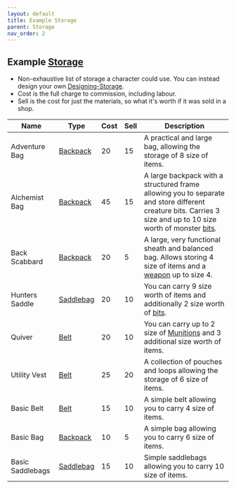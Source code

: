 ```yaml
---
layout: default
title: Example Storage
parent: Storage
nav_order: 2
---
```

## Example [Storage](Storage)
* Non-exhaustive list of storage a character could use. You can instead design your own [Designing-Storage](Designing-Storage). 
* Cost is the full charge to commission, including labour.
* Sell is the cost for just the materials, so what it's worth if it was sold in a shop.

|Name|Type|Cost|Sell|Description|
|---|---|---|---|---|
|Adventure Bag|[Backpack](Storage#Backpack)|20|15|A practical and large bag, allowing the storage of 8 size of items.|
|Alchemist Bag|[Backpack](Storage#Backpack)|45|15|A large backpack with a structured frame allowing you to separate and store different creature bits. Carries 3 size and up to 10 size worth of monster [bits](Materials#Bits).|
|Back Scabbard|[Backpack](Storage#Backpack)|20|5|A large, very functional sheath and balanced bag. Allows storing 4 size of items and a [weapon](Weapons) up to size 4.|
|Hunters Saddle|[Saddlebag](Storage#Saddlebag)|20|10|You can carry 9 size worth of items and additionally 2 size worth of [bits](Materials#Bits).|
|Quiver|[Belt](Storage#Belt)|20|10|You can carry up to 2 size of [Munitions](Comestibles#Munitions) and 3 additional size worth of items.|
|Utility Vest|[Belt](Storage#Belt)|25|20|A collection of pouches and loops allowing the storage of 6 size of items.|
|Basic Belt|[Belt](Storage#Belt)|15|10|A simple belt allowing you to carry 4 size of items.|
|Basic Bag|[Backpack](Storage#Backpack)|10|5|A simple bag allowing you to carry 6 size of items.|
|Basic Saddlebags|[Saddlebag](Storage#Saddlebag)|15|10|Simple saddlebags allowing you to carry 10 size of items.|